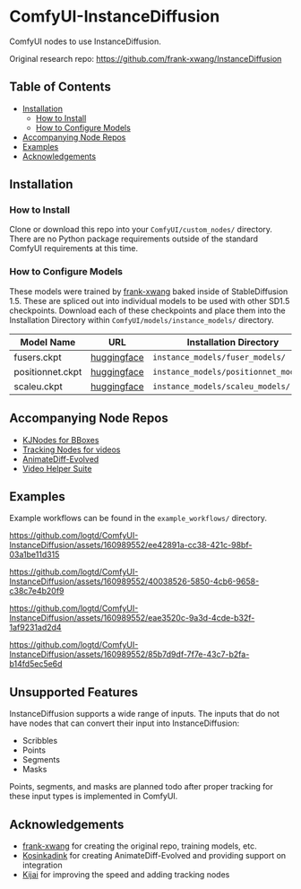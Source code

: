 # ComfyUI-InstanceDiffusion
ComfyUI nodes to use InstanceDiffusion.

Original research repo: https://github.com/frank-xwang/InstanceDiffusion

## Table of Contents
- [Installation](#installation)
  - [How to Install](#how-to-install)
  - [How to Configure Models](#how-to-configure-models)
- [Accompanying Node Repos](#accompanying-node-repos)
- [Examples](#examples)
- [Acknowledgements](#acknowledgements)

## Installation

### How to Install
Clone or download this repo into your `ComfyUI/custom_nodes/` directory.
There are no Python package requirements outside of the standard ComfyUI requirements at this time.

### How to Configure Models
These models were trained by [frank-xwang](https://github.com/frank-xwang) baked inside of StableDiffusion 1.5. These are spliced out into individual models to be used with other SD1.5 checkpoints.
Download each of these checkpoints and place them into the Installation Directory within `ComfyUI/models/instance_models/` directory.

| Model Name | URL | Installation Directory |
|------------|-----|------------------------|
| fusers.ckpt     | [huggingface](https://huggingface.co/spaces/logtd/instancediffusion/blob/main/fusers.ckpt) | `instance_models/fuser_models/`      |
| positionnet.ckpt     | [huggingface](https://huggingface.co/spaces/logtd/instancediffusion/blob/main/position_net.ckpt) | `instance_models/positionnet_models/`      |
| scaleu.ckpt     | [huggingface](https://huggingface.co/spaces/logtd/instancediffusion/blob/main/scaleu.ckpt) | `instance_models/scaleu_models/`      |


## Accompanying Node Repos
* [KJNodes for BBoxes](https://github.com/kijai/ComfyUI-KJNodes)
* [Tracking Nodes for videos](https://github.com/logtd/ComfyUI-TrackingNodes)
* [AnimateDiff-Evolved](https://github.com/Kosinkadink/ComfyUI-AnimateDiff-Evolved)
* [Video Helper Suite](https://github.com/Kosinkadink/ComfyUI-VideoHelperSuite)

## Examples
Example workflows can be found in the `example_workflows/` directory.

https://github.com/logtd/ComfyUI-InstanceDiffusion/assets/160989552/ee42891a-cc38-421c-98bf-03a1be11d315

https://github.com/logtd/ComfyUI-InstanceDiffusion/assets/160989552/40038526-5850-4cb6-9658-c38c7e4b20f9

https://github.com/logtd/ComfyUI-InstanceDiffusion/assets/160989552/eae3520c-9a3d-4cde-b32f-1af9231ad2d4

https://github.com/logtd/ComfyUI-InstanceDiffusion/assets/160989552/85b7d9df-7f7e-43c7-b2fa-b14fd5ec5e6d

## Unsupported Features
InstanceDiffusion supports a wide range of inputs. The inputs that do not have nodes that can convert their input into InstanceDiffusion:
* Scribbles
* Points
* Segments
* Masks

Points, segments, and masks are planned todo after proper tracking for these input types is implemented in ComfyUI.

## Acknowledgements
* [frank-xwang](https://github.com/frank-xwang) for creating the original repo, training models, etc.
* [Kosinkadink](https://github.com/Kosinkadink) for creating AnimateDiff-Evolved and providing support on integration
* [Kijai](https://github.com/kijai) for improving the speed and adding tracking nodes
